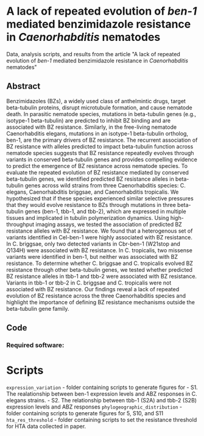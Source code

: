 # A lack of repeated evolution of *ben-1* mediated benzimidazole resistance in *Caenorhabditis* nematodes

Data, analysis scripts, and results from the article "A lack of repeated evolution of *ben-1* mediated benzimidazole resistance in *Caenorhabditis* nematodes"

## Abstract
Benzimidazoles (BZs), a widely used class of anthelmintic drugs, target beta-tubulin proteins, disrupt microtubule formation, and cause nematode death. In parasitic nematode species, mutations in beta-tubulin genes (e.g., isotype-1 beta-tubulin) are predicted to inhibit BZ binding and are associated with BZ resistance. Similarly, in the free-living nematode Caenorhabditis elegans, mutations in an isotype-1 beta-tubulin ortholog, ben-1, are the primary drivers of BZ resistance. The recurrent association of BZ resistance with alleles predicted to impact beta-tubulin function across nematode species suggests that BZ resistance repeatedly evolves through variants in conserved beta-tubulin genes and provides compelling evidence to predict the emergence of BZ resistance across nematode species. To evaluate the repeated evolution of BZ resistance mediated by conserved beta-tubulin genes, we identified predicted BZ resistance alleles in beta-tubulin genes across wild strains from three Caenorhabditis species: C. elegans, Caenorhabditis briggsae, and Caenorhabditis tropicalis. We hypothesized that if these species experienced similar selective pressures that they would evolve resistance to BZs through mutations in three beta-tubulin genes (ben-1, tbb-1, and tbb-2), which are expressed in multiple tissues and implicated in tubulin polymerization dynamics. Using high-throughput imaging assays, we tested the association of predicted BZ resistance alleles with BZ resistance. We found that a heterogenous set of variants identified in Cel-ben-1 were highly associated with BZ resistance. In C. briggsae, only two detected variants in Cbr-ben-1 (W21stop and Q134H) were associated with BZ resistance. In C. tropicalis, two missense variants were identified in ben-1, but neither was associated with BZ resistance. To determine whether C. briggsae and C. tropicalis evolved BZ resistance through other beta-tubulin genes, we tested whether predicted BZ resistance alleles in tbb-1 and tbb-2 were associated with BZ resistance. Variants in tbb-1 or tbb-2 in C. briggsae and C. tropicalis were not associated with BZ resistance. Our findings reveal a lack of repeated evolution of BZ resistance across the three Caenorhabditis species and highlight the importance of defining BZ resistance mechanisms outside the beta-tubulin gene family. 


## Code
### Required software: 


# Scripts
`expression_variation` - folder containing scripts to generate figures for 
    - S1. The realationship between ben-1 expression levels and ABZ responses 
    in C. elegans strains.
    - S2. The relationship between tbb-1 (S2A) and tbb-2 (S2B) expression levels and ABZ responses
`phylogeographic_distribution` - folder containing scripts to generate figures for 5, S10, and S11
`hta_res_threshold` - folder containing scripts to set the resistance threshold for HTA data collected in paper. 
